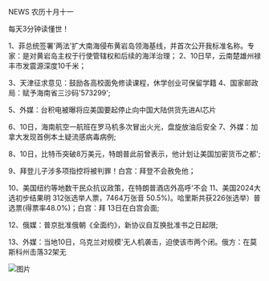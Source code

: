 NEWS 农历十月十一

每天3分钟读懂世！

1、菲总统签署'两法'扩大南海侵布黄岩岛领海基线，并首次公开我标准名称。专家：是对黄岩岛主权于行使管辖权和后续的海洋治理； 2、10日早，云南楚雄州禄丰市发震源深度10千米；

3、天津征求意见：鼓励各高校面免修读课程，休学创业可保留学籍 4、国家邮政局：赋予海南省三沙码'573299';

5、外媒：台积电被曝将应美国要起停止向中国大陆供货先进AI芯片

6、10日，海南航空一航班在罗马机多次冒出火光，盘旋放油后安全 7、外媒：加拿大发现首例本土疑流感病毒病例;

8、10日，比特币突破8万美元，特朗普此前曾表示，他计划让美国加密货币之都';

9、拜登儿子涉多项指控将被判罪！白宫：拜登不会赦免他；

10、美国纽约等地数干民众抗议政策，在特朗普酒店外高呼'不会 11、美国2024大选初步结果明 312张选举人票，7464万张音 50.5%)。哈里斯共获226张选举）普选票(得票率48.0%)；白宫：拜 13日在白宫会面;

12、俄媒：普京批准俄朝《全面约》，新协议自互换批准书之日起限;

13、外媒：当地10日，乌克兰对规模'无人机袭击，迫使该市两个闭。俄方：在莫斯科州击落32架无

![图片](https://api.03c3.cn/api/zb)
